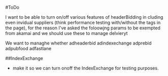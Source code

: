 #ToDo


I want to be able to turn on/off various features of headerBidding in cluding even invidual suppliers (think performance testing with/without the tags in the page), for the reason I've asked the foloowjng params to be exempted from akamai and we should use these to manage delvieryt

We want to managhe whether 
adheaderbid
adindexechange
adprebid
adpubfood
adfastlane





##IndexExchange
- make it so we can turn onoff the IndexExchange for testing purposes.







